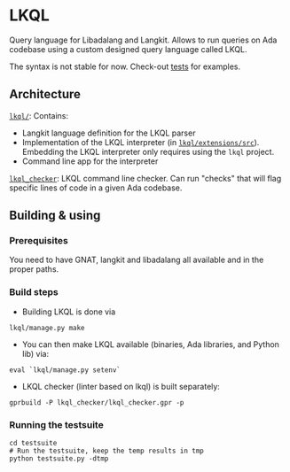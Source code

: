 # LKQL

Query language for Libadalang and Langkit. Allows to run queries on Ada
codebase using a custom designed query language called LKQL.

The syntax is not stable for now. Check-out [tests](testsuite/tests) for
examples.

## Architecture

[`lkql/`](lkql): Contains:
* Langkit language definition for the LKQL parser
* Implementation of the LKQL interpreter (in
  [`lkql/extensions/src`](lkql/extensions/src)). Embedding the LKQL interpreter
  only requires using the `lkql` project.
* Command line app for the interpreter

[`lkql_checker`](lkql_checker): LKQL command line checker. Can run "checks"
    that will flag specific    lines of code in a given Ada codebase.

## Building & using

### Prerequisites

You need to have GNAT, langkit and libadalang all available and in the proper
paths.

### Build steps

- Building LKQL is done via

```
lkql/manage.py make
```

- You can then make LKQL available (binaries, Ada libraries, and Python lib)
  via:

```
eval `lkql/manage.py setenv`
```

- LKQL checker (linter based on lkql) is built separately:

```
gprbuild -P lkql_checker/lkql_checker.gpr -p
```

### Running the testsuite

```
cd testsuite
# Run the testsuite, keep the temp results in tmp
python testsuite.py -dtmp
```
